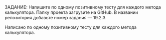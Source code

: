 ЗАДАНИЕ: Напишите по одному позитивному тесту для каждого метода калькулятора. Папку проекта загрузите на GitHub.
В названии репозитория добавьте номер задания — 19.2.3.

Написано по одному позитивному тесту для каждого метода калькулятора.